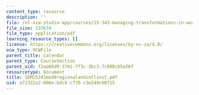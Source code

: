 ```yaml
---
content_type: resource
description: ''
file: /ol-ocw-studio-app/courses/15-343-managing-transformations-in-work-organizations-and-society-spring-2002/a72322a2006ebdc8c770c3e249c60725_SDM15343mod9regionalandintlinst.pdf
file_size: 137674
file_type: application/pdf
learning_resource_types: []
license: https://creativecommons.org/licenses/by-nc-sa/4.0/
ocw_type: OCWFile
parent_title: Calendar
parent_type: CourseSection
parent_uid: f2aa86d9-3761-7f3c-3bc3-7c988cb5a56f
resourcetype: Document
title: SDM15343mod9regionalandintlinst.pdf
uid: a72322a2-006e-bdc8-c770-c3e249c60725
---
```

